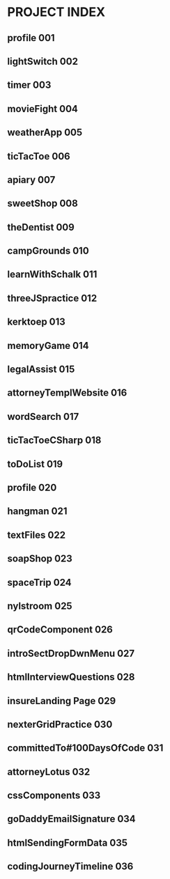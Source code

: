 # PROJECT INDEX

## profile                             001
## lightSwitch                         002
## timer                               003
## movieFight                          004
## weatherApp                          005
## ticTacToe                           006
## apiary                              007
## sweetShop                           008
## theDentist                          009
## campGrounds                         010
## learnWithSchalk                     011
## threeJSpractice                     012
## kerktoep                            013
## memoryGame                          014
## legalAssist                         015
## attorneyTemplWebsite                016
## wordSearch                          017
## ticTacToeCSharp                     018
## toDoList                            019
## profile                             020     
## hangman                             021
## textFiles                           022
## soapShop                            023
## spaceTrip                           024
## nylstroom                           025
## qrCodeComponent                     026
## introSectDropDwnMenu                027
## htmlInterviewQuestions              028
## insureLanding Page                  029
## nexterGridPractice                  030
## committedTo#100DaysOfCode           031
## attorneyLotus                       032
## cssComponents                       033
## goDaddyEmailSignature               034
## htmlSendingFormData                 035
## codingJourneyTimeline               036







